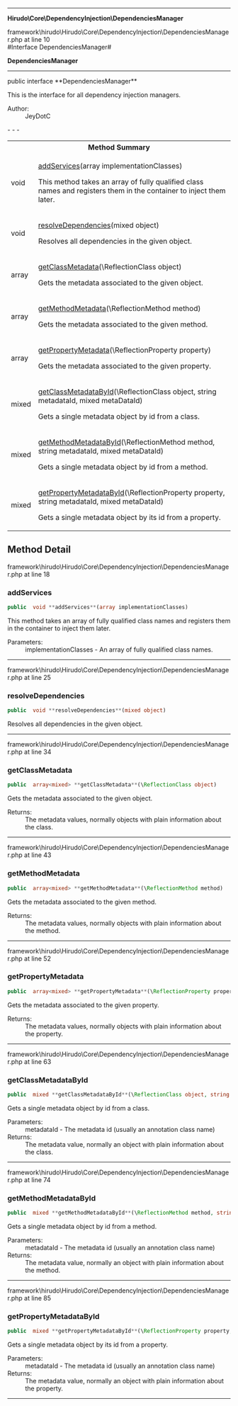 - - -

**Hirudo\Core\DependencyInjection\DependenciesManager**
<div class="location">framework\hirudo\Hirudo\Core\DependencyInjection\DependenciesManager.php at line 10</div>
#Interface DependenciesManager#

**DependenciesManager**


- - -

<p class="signature">public  interface **DependenciesManager**</p>

<div class="comment" id="overview_description"><p>This is the interface for all dependency injection managers.</p></div>

<dl>
<dt>Author:</dt>
<dd>JeyDotC</dd>
</dl>
- - -

<table id="summary_method">
<tr><th colspan="2">Method Summary</th></tr>
<tr>
<td class="type"> void</td>
<td class="description"><p class="name"><a href="#addServices">addServices</a>(array implementationClasses)</p><p class="description">This method takes an array of fully qualified class names and registers them
in the container to inject them later.</p></td>
</tr>
<tr>
<td class="type"> void</td>
<td class="description"><p class="name"><a href="#resolveDependencies">resolveDependencies</a>(mixed object)</p><p class="description">Resolves all dependencies in the given object.</p></td>
</tr>
<tr>
<td class="type"> array<mixed></td>
<td class="description"><p class="name"><a href="#getClassMetadata">getClassMetadata</a>(\ReflectionClass object)</p><p class="description">Gets the metadata associated to the given object.</p></td>
</tr>
<tr>
<td class="type"> array<mixed></td>
<td class="description"><p class="name"><a href="#getMethodMetadata">getMethodMetadata</a>(\ReflectionMethod method)</p><p class="description">Gets the metadata associated to the given method.</p></td>
</tr>
<tr>
<td class="type"> array<mixed></td>
<td class="description"><p class="name"><a href="#getPropertyMetadata">getPropertyMetadata</a>(\ReflectionProperty property)</p><p class="description">Gets the metadata associated to the given property.</p></td>
</tr>
<tr>
<td class="type"> mixed</td>
<td class="description"><p class="name"><a href="#getClassMetadataById">getClassMetadataById</a>(\ReflectionClass object, string metadataId, mixed metaDataId)</p><p class="description">Gets a single metadata object by id from
a class.</p></td>
</tr>
<tr>
<td class="type"> mixed</td>
<td class="description"><p class="name"><a href="#getMethodMetadataById">getMethodMetadataById</a>(\ReflectionMethod method, string metadataId, mixed metaDataId)</p><p class="description">Gets a single metadata object by id from
a method.</p></td>
</tr>
<tr>
<td class="type"> mixed</td>
<td class="description"><p class="name"><a href="#getPropertyMetadataById">getPropertyMetadataById</a>(\ReflectionProperty property, string metadataId, mixed metaDataId)</p><p class="description">Gets a single metadata object by its id from
a property.</p></td>
</tr>
</table>

<h2 id="detail_method">Method Detail</h2>
<div class="location">framework\hirudo\Hirudo\Core\DependencyInjection\DependenciesManager.php at line 18</div>
<h3 id="addServices()">addServices</h3>

```php
public  void **addServices**(array implementationClasses)
```
<div class="details">
<p>This method takes an array of fully qualified class names and registers them
in the container to inject them later.</p><dl>
<dt>Parameters:</dt>
<dd>implementationClasses - An array of fully qualified class names.</dd>
</dl>
</div>

- - -

<div class="location">framework\hirudo\Hirudo\Core\DependencyInjection\DependenciesManager.php at line 25</div>
<h3 id="resolveDependencies()">resolveDependencies</h3>

```php
public  void **resolveDependencies**(mixed object)
```
<div class="details">
<p>Resolves all dependencies in the given object.</p></div>

- - -

<div class="location">framework\hirudo\Hirudo\Core\DependencyInjection\DependenciesManager.php at line 34</div>
<h3 id="getClassMetadata()">getClassMetadata</h3>

```php
public  array<mixed> **getClassMetadata**(\ReflectionClass object)
```
<div class="details">
<p>Gets the metadata associated to the given object.</p><dl>
<dt>Returns:</dt>
<dd>The metadata values, normally objects with plain information about the class.</dd>
</dl>
</div>

- - -

<div class="location">framework\hirudo\Hirudo\Core\DependencyInjection\DependenciesManager.php at line 43</div>
<h3 id="getMethodMetadata()">getMethodMetadata</h3>

```php
public  array<mixed> **getMethodMetadata**(\ReflectionMethod method)
```
<div class="details">
<p>Gets the metadata associated to the given method.</p><dl>
<dt>Returns:</dt>
<dd>The metadata values, normally objects with plain information about the method.</dd>
</dl>
</div>

- - -

<div class="location">framework\hirudo\Hirudo\Core\DependencyInjection\DependenciesManager.php at line 52</div>
<h3 id="getPropertyMetadata()">getPropertyMetadata</h3>

```php
public  array<mixed> **getPropertyMetadata**(\ReflectionProperty property)
```
<div class="details">
<p>Gets the metadata associated to the given property.</p><dl>
<dt>Returns:</dt>
<dd>The metadata values, normally objects with plain information about the property.</dd>
</dl>
</div>

- - -

<div class="location">framework\hirudo\Hirudo\Core\DependencyInjection\DependenciesManager.php at line 63</div>
<h3 id="getClassMetadataById()">getClassMetadataById</h3>

```php
public  mixed **getClassMetadataById**(\ReflectionClass object, string metadataId, mixed metaDataId)
```
<div class="details">
<p>Gets a single metadata object by id from
a class.</p><dl>
<dt>Parameters:</dt>
<dd></dd>
<dd>metadataId - The metadata id (usually an annotation class name)</dd>
<dt>Returns:</dt>
<dd>The metadata value, normally an object with plain information about the class.</dd>
</dl>
</div>

- - -

<div class="location">framework\hirudo\Hirudo\Core\DependencyInjection\DependenciesManager.php at line 74</div>
<h3 id="getMethodMetadataById()">getMethodMetadataById</h3>

```php
public  mixed **getMethodMetadataById**(\ReflectionMethod method, string metadataId, mixed metaDataId)
```
<div class="details">
<p>Gets a single metadata object by id from
a method.</p><dl>
<dt>Parameters:</dt>
<dd></dd>
<dd>metadataId - The metadata id (usually an annotation class name)</dd>
<dt>Returns:</dt>
<dd>The metadata value, normally an object with plain information about the method.</dd>
</dl>
</div>

- - -

<div class="location">framework\hirudo\Hirudo\Core\DependencyInjection\DependenciesManager.php at line 85</div>
<h3 id="getPropertyMetadataById()">getPropertyMetadataById</h3>

```php
public  mixed **getPropertyMetadataById**(\ReflectionProperty property, string metadataId, mixed metaDataId)
```
<div class="details">
<p>Gets a single metadata object by its id from
a property.</p><dl>
<dt>Parameters:</dt>
<dd></dd>
<dd>metadataId - The metadata id (usually an annotation class name)</dd>
<dt>Returns:</dt>
<dd>The metadata value, normally an object with plain information about the property.</dd>
</dl>
</div>

- - -


